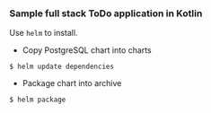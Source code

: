 ### Sample full stack ToDo application in Kotlin

Use `helm` to install.

* Copy PostgreSQL chart into charts

`$ helm update dependencies`

* Package chart into archive

`$ helm package`